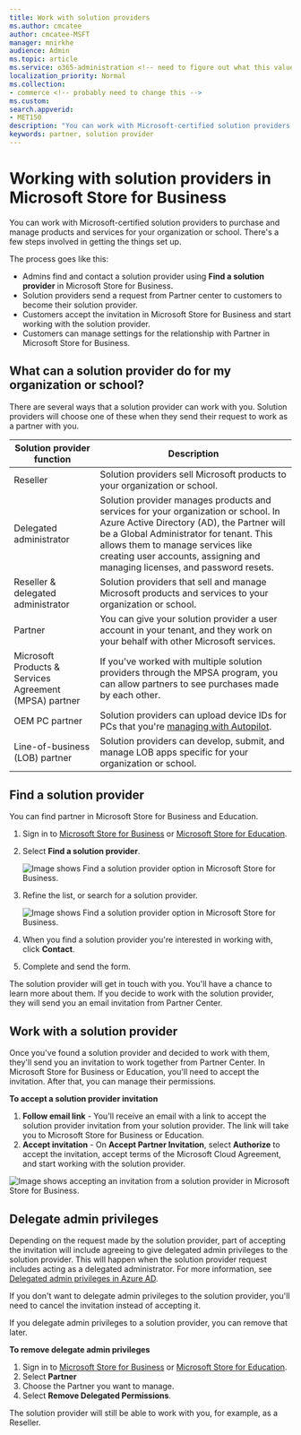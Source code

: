 ```yaml
---
title: Work with solution providers
ms.author: cmcatee
author: cmcatee-MSFT
manager: mnirkhe
audience: Admin
ms.topic: article
ms.service: o365-administration <!-- need to figure out what this value should be -->
localization_priority: Normal
ms.collection:
- commerce <!-- probably need to change this -->
ms.custom:
search.appverid:
- MET150
description: "You can work with Microsoft-certified solution providers to purchase and manage products and services for your organization or school."
keywords: partner, solution provider
---
```


# Working with solution providers in Microsoft Store for Business

You can work with Microsoft-certified solution providers to purchase and manage products and services for your organization or school. There's a few steps involved in getting the things set up. 

The process goes like this:
- Admins find and contact a solution provider using **Find a solution provider** in Microsoft Store for Business. 
- Solution providers send a request from Partner center to customers to become their solution provider.
- Customers accept the invitation in Microsoft Store for Business and start working with the solution provider.
- Customers can manage settings for the relationship with Partner in Microsoft Store for Business. 

## What can a solution provider do for my organization or school?

There are several ways that a solution provider can work with you. Solution providers will choose one of these when they send their request to work as a partner with you.

| Solution provider function | Description | 
| ------ | ------------------- | 
| Reseller | Solution providers sell Microsoft products to your organization or school. |
| Delegated administrator | Solution provider manages products and services for your organization or school. In Azure Active Directory (AD), the Partner will be a Global Administrator for tenant. This allows them to manage services like creating user accounts, assigning and managing licenses, and password resets. |
| Reseller & delegated administrator | Solution providers that sell and manage Microsoft products and services to your organization or school. |
| Partner | You can give your solution provider a user account in your tenant, and they work on your behalf with other Microsoft services. |
| Microsoft Products & Services Agreement (MPSA) partner | If you've worked with multiple solution providers through the MPSA program, you can allow partners to see purchases made by each other. |
| OEM PC partner | Solution providers can upload device IDs for PCs that you're [managing with Autopilot](https://docs.microsoft.com/microsoft-store/add-profile-to-devices).   |
| Line-of-business (LOB) partner | Solution providers can develop, submit, and manage LOB apps specific for your organization or school. |

## Find a solution provider

You can find partner in Microsoft Store for Business and Education. 

1. Sign in to [Microsoft Store for Business](https://businessstore.microsoft.com/) or [Microsoft Store for Education](https://educationstore.microsoft.com/).
2. Select **Find a solution provider**.

    ![Image shows Find a solution provider option in Microsoft Store for Business.](images/msfb-find-partner.png)

3. Refine the list, or search for a solution provider. 

    ![Image shows Find a solution provider option in Microsoft Store for Business.](images/msfb-provider-list.png)

4. When you find a solution provider you're interested in working with, click **Contact**.
5. Complete and send the form.

The solution provider will get in touch with you. You'll have a chance to learn more about them. If you decide to work with the solution provider, they will send you an email invitation from Partner Center. 

## Work with a solution provider

Once you've found a solution provider and decided to work with them, they'll send you an invitation to work together from Partner Center. In Microsoft Store for Business or Education, you'll need to accept the invitation. After that, you can manage their permissions.

**To accept a solution provider invitation**
1. **Follow email link** - You'll receive an email with a link to accept the solution provider invitation from your solution provider. The link will take you to Microsoft Store for Business or Education.
2. **Accept invitation** - On **Accept Partner Invitation**, select **Authorize** to accept the invitation, accept terms of the Microsoft Cloud Agreement, and start working with the solution provider. 

![Image shows accepting an invitation from a solution provider in Microsoft Store for Business.](images/msft-accept-partner.png)
 
## Delegate admin privileges

Depending on the request made by the solution provider, part of accepting the invitation will include agreeing to give delegated admin privileges to the solution provider. This will happen when the solution provider request includes acting as a delegated administrator. For more information, see [Delegated admin privileges in Azure AD](https://docs.microsoft.com/partner-center/customers_revoke_admin_privileges#delegated-admin-privileges-in-azure-ad). 

If you don't want to delegate admin privileges to the solution provider, you'll need to cancel the invitation instead of accepting it. 

If you delegate admin privileges to a solution provider, you can remove that later. 

**To remove delegate admin privileges**
1. Sign in to [Microsoft Store for Business](https://businessstore.microsoft.com/) or [Microsoft Store for Education](https://educationstore.microsoft.com/).
2. Select **Partner**
3. Choose the Partner you want to manage.
4. Select **Remove Delegated Permissions**. 

The solution provider will still be able to work with you, for example, as a Reseller. 
